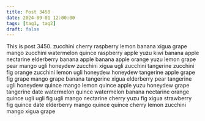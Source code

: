 ```yaml
---
title: Post 3450
date: 2024-09-01 12:00:00
tags: [tag1, tag2]
draft: false
---
```

This is post 3450.
zucchini
cherry
raspberry
lemon
banana
xigua
grape
mango
zucchini
watermelon
quince
raspberry
apple
yuzu
kiwi
banana
apple
nectarine
elderberry
banana
apple
banana
apple
orange
yuzu
lemon
grape
pear
mango
ugli
honeydew
zucchini
xigua
ugli
zucchini
tangerine
zucchini
fig
orange
zucchini
lemon
ugli
honeydew
honeydew
tangerine
apple
grape
fig
grape
mango
grape
banana
tangerine
xigua
elderberry
pear
tangerine
ugli
honeydew
quince
mango
lemon
quince
apple
yuzu
honeydew
grape
tangerine
date
watermelon
quince
watermelon
banana
nectarine
orange
quince
ugli
ugli
fig
ugli
mango
nectarine
cherry
yuzu
fig
xigua
strawberry
fig
quince
date
elderberry
mango
quince
quince
cherry
lemon
zucchini
mango
xigua
grape
